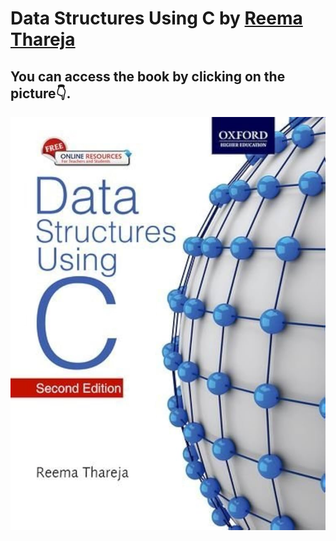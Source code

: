 # Data Structures Using C by [Reema Thareja](https://www.linkedin.com/in/reema-thareja-9986a014/?originalSubdomain=in)

## You can access the book by clicking on the picture👇.
[<img src="https://github.com/Ozlem-goksun/Data_Structures_Examples_In_C/blob/main/51S%2BtOq9jEL._UF1000%2C1000_QL80_.jpg" alt="prototype1" style="max-width: 100%; height: auto;">](https://www.amazon.com/Data-Structures-Using-Reema-Thareja/dp/0198099304/ref=sr_1_2?_encoding=UTF8&dib=eyJ2IjoiMSJ9.7TOxDh6BZj1t177yI6vVlBQUAckgxO-8IIHMXywZaQK0MhtD27Y2IlpX5EoCaO8cHXtJrFCqwZlnrSNlp_fWgqbSqMqCq777F924eIq0Pbia8t84izHLJ4fHzXmsmxrSn1s-pZgCsNsLTs3_nZPb2DRSnu1zWwkVFGtPagOk8ylNxetoIRR8Q-BoHV9Le3i000hKRXwslT9dnqhHcGCOKmf8wDbmfVQZVY93FltzQis.QcZ-6fbDIBPgRsUwCMz40MCngR_FJxVNnvRA2OUcVgM&dib_tag=se&keywords=B00357V8ME&qid=1730705646&s=books&shoppingPortalEnabled=true&sr=1-2)
